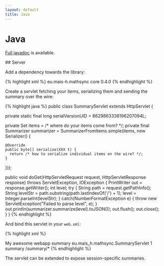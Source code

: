 ```yaml
---
layout: default
title: Java
---
```


# Java

[Full javadoc](/javadoc) is available.

## Server

Add a dependency towards the library:

{% highlight xml %}
<dependency>
  <groupId>eu.mais-h.mathsync</groupId>
  <artifactId>core</artifactId>
  <version>0.4.0</version>
</dependency>
{% endhighlight %}

Create a servlet fetching your items, serializing them and sending the summary over the wire:

{% highlight java %}
public class SummaryServlet extends HttpServlet {

  private static final long serialVersionUID = 8629863338196207094L;

  private Set<XXX> items = /* where do your items come from? */;
  private final Summarizer summarizer = SummarizerFromItems.simple(items, new Serializer<XXX>() {

    @Override
    public byte[] serialize(XXX t) {
      return /* how to serialize individual items on the wire? */;
    }
  }));

  public void doGet(HttpServletRequest request, HttpServletResponse response) throws ServletException, IOException {
    PrintWriter out = response.getWriter();
    int level;
    try {
      String path = request.getPathInfo();
      String levelStr = path.substring(path.lastIndexOf('/') + 1);
      level = Integer.parseInt(levelStr);
    } catch(NumberFormatException e) {
      throw new ServletException("Failed to parse level", e);
    }
    out.println(summarizer.summarize(level).toJSON());
    out.flush();
    out.close();
  }
}
{% endhighlight %}

And bind this servlet in your `web.xml`:

{% highlight xml %}
<!DOCTYPE web-app PUBLIC "-//Sun Microsystems, Inc.//DTD Web Application 2.3//EN" "http://java.sun.com/dtd/web-app_2_3.dtd" >
<web-app>
  <display-name>My awesome webapp</display-name>
  <servlet>
    <servlet-name>summary</servlet-name>
    <servlet-class>eu.mais_h.mathsync.SummaryServlet</servlet-class>
    <load-on-startup>1</load-on-startup>
  </servlet>
  <servlet-mapping>
    <servlet-name>summary</servlet-name>
    <url-pattern>/summary/*</url-pattern>
  </servlet-mapping>
</web-app>
{% endhighlight %}

The servlet can be extended to expose session-specific summaries.

